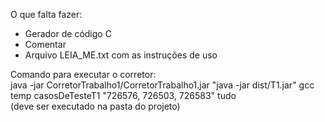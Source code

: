 O que falta fazer:  
- Gerador de código C
- Comentar
- Arquivo LEIA_ME.txt com as instruções de uso

Comando para executar o corretor:  
java -jar CorretorTrabalho1/CorretorTrabalho1.jar "java -jar dist/T1.jar" gcc temp casosDeTesteT1 "726576, 726503, 726583" tudo  
(deve ser executado na pasta do projeto)  
